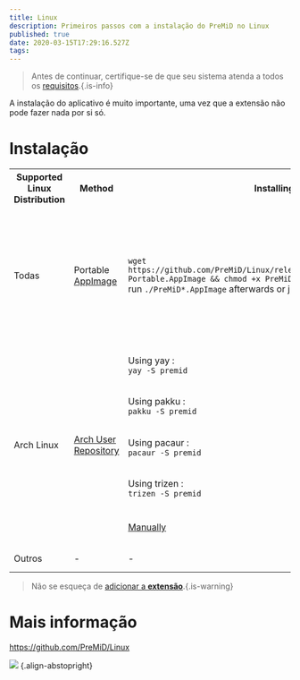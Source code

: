 ```yaml
---
title: Linux
description: Primeiros passos com a instalação do PreMiD no Linux
published: true
date: 2020-03-15T17:29:16.527Z
tags:
---
```


> Antes de continuar, certifique-se de que seu sistema atenda a todos os [requisitos](/install/requirements).{.is-info}

A instalação do aplicativo é muito importante, uma vez que a extensão não pode fazer nada por si só.

# Instalação

<table>
  <tr>
    <th>Supported Linux Distribution</th>
    <th>Method</th>
    <th>Installing</th>
    <th>Additional Notes</th>
  </tr>
  <tr>
    <td>Todas</td>
    <td>Portable <a href="https://github.com/PreMiD/Linux/releases/latest">AppImage</a></td>
    <td>
        <code>wget https://github.com/PreMiD/Linux/releases/latest/download/PreMiD-Portable.AppImage && chmod +x PreMiD*.AppImage</code><br>run <code>./PreMiD*.AppImage</code> afterwards or just double-click it
    </td>
    <td><b>Este é o pacote recomendado</b> para usar, se você quiser experimentar o PreMiD ou simplesmente não quiser instalá-lo (ou talvez colocá-lo em um pendrive), ele está sempre atualizado, mas <i> não é iniciado automaticamente na inicialização do sistema </i>; portanto, se você se cansar de abri-lo toda vez, use os outros métodos abaixo (de acordo com a distribuição do Linux)</td>
  </tr>
  <tr>
    <td rowspan="5">Arch Linux</td>
    <td rowspan="5"><a href="https://aur.archlinux.org/packages/premid">Arch User Repository</a></td>
    <td>Using yay :<br><code>yay -S premid</code><br></td>
    <td rowspan="4">Se sua distribuição usa pacman, você deve instalar um dos ajudantes primeiro. Se você não tiver, Yay é recomendado, execute: <br> <code> git clone https://aur.archlinux.org/yay.git && cd yay && makepkg -si </code> <br> então <code> yay -S premid </code>, conforme instruído na coluna anterior. <br> <br> Outros auxiliares do AUR / Pacman também funcionam, embora a funcionalidade de cada um seja diferente, portanto você poderá enfrentar problemas ao usá-los.</td>
  </tr>
  <tr>
    <td>Using pakku :<br><code>pakku -S premid</code></td>
  </tr>
  <tr>
    <td>Using pacaur :<br><code>pacaur -S premid</code></td>
  </tr>
  <tr>
    <td>Using trizen :<br><code>trizen -S premid</code></td>
  </tr>
  <tr>
    <td><a href="https://wiki.archlinux.org/index.php/Arch_User_Repository#Installing_packages">Manually</a></td>
    <td>Não recomendado, não é para iniciantes e não é atualizado automaticamente.</td>
  </tr>
  <tr>
    <td>Outros</td>
    <td>-</td>
    <td>-</td>
    <td>Em breve (TM), use o AppImage por enquanto</td>
  </tr>
</table>

> Não se esqueça de [adicionar a **extensão**](/install).{.is-warning}

# Mais informação
https://github.com/PreMiD/Linux

![](https://a.icons8.com/TqgWTTfw/Oy7xHF/svg.svg) {.align-abstopright}